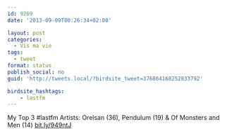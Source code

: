 ```yaml
---
id: 9269
date: '2013-09-09T00:26:34+02:00'

layout: post
categories:
  - Vis ma vie
tags:
  - tweet
format: status
publish_social: no
guid: 'http://tweets.local/?birdsite_tweet=376864168252833792'

birdsite_hashtags:
    - lastfm
---
```


My Top 3 #lastfm Artists: Orelsan (36), Pendulum (19) &amp; Of Monsters and Men (14) [bit.ly/949ntJ](http://bit.ly/949ntJ)